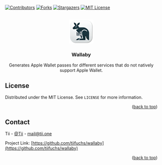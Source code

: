 <a id="readme-top"></a>

[![Contributors][contributors-shield]][contributors-url]
[![Forks][forks-shield]][forks-url]
[![Stargazers][stars-shield]][stars-url]
[![MIT License][license-shield]][license-url]


<!-- PROJECT LOGO -->
<br />
<div align="center">
  <a href="https://github.com/tiifuchs/wallaby">
    <img src="resources/images/logo.png" alt="Logo" width="80" height="80">
  </a>

<h3 align="center">Wallaby</h3>

  <p align="center">
    Generates Apple Wallet passes for different services that do not natively support Apple Wallet.
  </p>
</div>



<!-- LICENSE -->
## License

Distributed under the MIT License. See `LICENSE` for more information.

<p align="right">(<a href="#readme-top">back to top</a>)</p>



<!-- CONTACT -->
## Contact

Tii - [@Tii](https://chaos.social/@Tii) - mail@tii.one

Project Link: [https://github.com/tiifuchs/wallaby](https://github.com/tiifuchs/wallaby)

<p align="right">(<a href="#readme-top">back to top</a>)</p>





<!-- MARKDOWN LINKS & IMAGES -->
<!-- https://www.markdownguide.org/basic-syntax/#reference-style-links -->
[contributors-shield]: https://img.shields.io/github/contributors/tiifuchs/wallaby.svg?style=for-the-badge
[contributors-url]: https://github.com/tiifuchs/wallaby/graphs/contributors
[forks-shield]: https://img.shields.io/github/forks/tiifuchs/wallaby.svg?style=for-the-badge
[forks-url]: https://github.com/tiifuchs/wallaby/network/members
[stars-shield]: https://img.shields.io/github/stars/tiifuchs/wallaby.svg?style=for-the-badge
[stars-url]: https://github.com/tiifuchs/wallaby/stargazers
[license-shield]: https://img.shields.io/github/license/tiifuchs/wallaby.svg?style=for-the-badge
[license-url]: https://github.com/tiifuchs/wallaby/blob/master/LICENSE.txt
